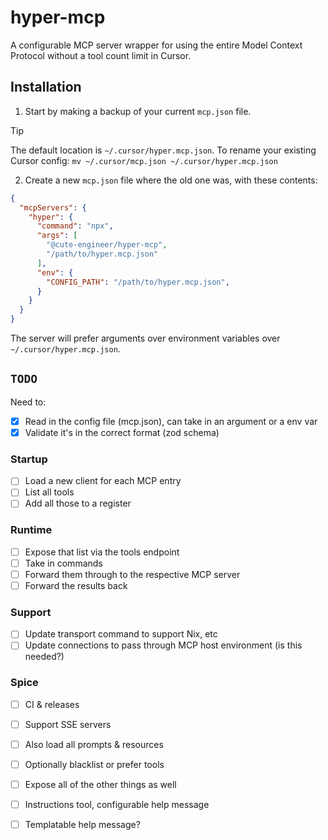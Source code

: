 # hyper-mcp

A configurable MCP server wrapper for using the entire Model Context Protocol
without a tool count limit in Cursor.

## Installation

1. Start by making a backup of your current `mcp.json` file.
> [!TIP]
> The default location is `~/.cursor/hyper.mcp.json`.
> To rename your existing Cursor config:
> `mv ~/.cursor/mcp.json ~/.cursor/hyper.mcp.json`

2. Create a new `mcp.json` file where the old one was, with these contents:
```json
{
  "mcpServers": {
    "hyper": {
      "command": "npx",
      "args": [
        "@cute-engineer/hyper-mcp",
        "/path/to/hyper.mcp.json"
      ],
      "env": {
        "CONFIG_PATH": "/path/to/hyper.mcp.json",
      }
    }
  }
}
```

The server will prefer arguments over environment variables over
`~/.cursor/hyper.mcp.json`.

## `TODO`

Need to:
- [x] Read in the config file (mcp.json), can take in an argument or a env var
- [x] Validate it's in the correct format (zod schema)

### Startup
- [ ] Load a new client for each MCP entry
- [ ] List all tools
- [ ] Add all those to a register

### Runtime
- [ ] Expose that list via the tools endpoint
- [ ] Take in commands
- [ ] Forward them through to the respective MCP server
- [ ] Forward the results back

### Support
- [ ] Update transport command to support Nix, etc
- [ ] Update connections to pass through MCP host environment (is this needed?) 

### Spice
- [ ] CI & releases
- [ ] Support SSE servers
- [ ] Also load all prompts & resources
- [ ] Optionally blacklist or prefer tools
- [ ] Expose all of the other things as well
- [ ] Instructions tool, configurable help message
- [ ] Templatable help message?

